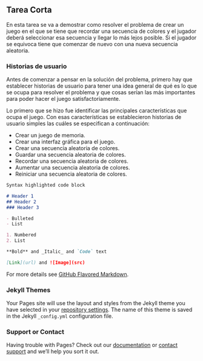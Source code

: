 ## Tarea Corta

En esta tarea se va a demostrar como resolver el problema de crear un juego en el que se tiene que recordar una secuencia de colores y el jugador deberá seleccionar esa
secuencia y llegar lo más lejos posible. Si el jugador se equivoca tiene que comenzar de nuevo con una nueva secuencia aleatoria.

### Historias de usuario

Antes de comenzar a pensar en la solución del problema, primero hay que establecer historias de usuario para tener una idea general de qué es lo que se ocupa para resolver el
problema y que cosas serían las más importantes para poder hacer el juego satisfactoriamente.

Lo primero que se hizo fue identificar las principales características que ocupa el juego. Con esas características se establecieron historias de usuario simples las cuáles
se especifican a continuación:
* Crear un juego de memoria.
* Crear una interfaz gráfica para el juego.
* Crear una secuencia aleatoria de colores.
* Guardar una secuencia aleatoria de colores.
* Recordar una secuencia aleatoria de colores.
* Aumentar una secuencia aleatoria de colores.
* Reiniciar una secuencia aleatoria de colores.


```markdown
Syntax highlighted code block

# Header 1
## Header 2
### Header 3

- Bulleted
- List

1. Numbered
2. List

**Bold** and _Italic_ and `Code` text

[Link](url) and ![Image](src)
```

For more details see [GitHub Flavored Markdown](https://guides.github.com/features/mastering-markdown/).

### Jekyll Themes

Your Pages site will use the layout and styles from the Jekyll theme you have selected in your [repository settings](https://github.com/Soir31/Tarea-corta/settings/pages). The name of this theme is saved in the Jekyll `_config.yml` configuration file.

### Support or Contact

Having trouble with Pages? Check out our [documentation](https://docs.github.com/categories/github-pages-basics/) or [contact support](https://support.github.com/contact) and we’ll help you sort it out.
